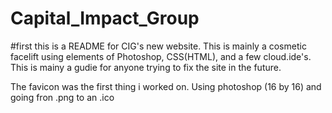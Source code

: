 # Capital_Impact_Group

#first this is a README for CIG's new website. This is mainly a cosmetic facelift using elements of Photoshop, 
CSS(HTML), and a few cloud.ide's.  This is mainy a gudie for anyone trying to fix the site in the future. 

The favicon was the first thing i worked on. Using photoshop (16 by 16) and going fron .png to an .ico 

